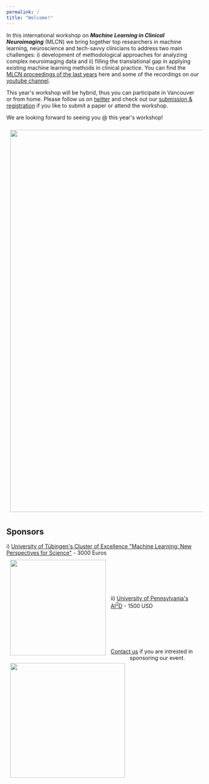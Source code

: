 ```yaml
---
permalink: /
title: "Welcome!"
---
```


In this international workshop on ***Machine Learning in Clinical Neuroimaging*** (MLCN) we bring together top researchers in machine learning, neuroscience and tech-savvy clinicians to address two main challenges: i) development of methodological approaches for analyzing complex neuroimaging data and ii) filling the translational gap in applying existing machine learning methods in clinical practice. You can find the [MLCN proceedings of the last years](https://link.springer.com/conference/mlcn) here and some of the recordings on our [youtube channel](https://www.youtube.com/channel/UC7RKhS5bHKiuYXdaBolX6Og).

This year's workshop will be hybrid, thus you can participate in Vancouver or from home. Please follow us on [twitter](https://twitter.com/MLCNworkshop) and check out our [submission & registration](https://mlcnworkshop.github.io/submissions/) if you like to submit a paper or attend the workshop.

We are looking forward to seeing you @ this year's workshop!

<img align="center" src="https://mlcnworkshop.github.io/images/vancouver_intro.png" width="1000 px" style="padding: 10px">

## Sponsors

i) [University of Tübingen's Cluster of Excellence "Machine Learning: New Perspectives for Science"](http://www.ml-in-science.uni-tuebingen.de) - 3000 Euros
<br>
<img align="left" src="https://mlcnworkshop.github.io/images/ml_logo.png" width="250 px" style="padding: 10px">
<br>
<br>
<br>
<br>
<br>
<br>
ii) [University of Pennsylvania's </sup>AI<sup>2</sup>D](https://ai2d.med.upenn.edu) - 1500 USD
<br>
<br>
<img align="left" src="https://mlcnworkshop.github.io/images/AI2D_logo.png" width="300 px" style="padding: 10px">
<br>
<br>
<br>
<br>
<br>
[Contact us](mailto:dr.thomas.wolfers@gmail.com) if you are intrested in sponsoring our event.

